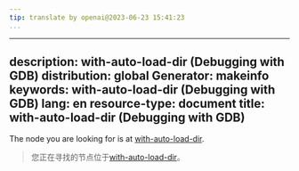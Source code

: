```yaml
---
tip: translate by openai@2023-06-23 15:41:23
...
```

---
description: with-auto-load-dir (Debugging with GDB)
distribution: global
Generator: makeinfo
keywords: with-auto-load-dir (Debugging with GDB)
lang: en
resource-type: document
title: with-auto-load-dir (Debugging with GDB)
---

The node you are looking for is at [with-auto-load-dir](objfile_002dgdbdotext-file.html#with_002dauto_002dload_002ddir).

> 您正在寻找的节点位于[with-auto-load-dir](objfile_002dgdbdotext-file.html#with_002dauto_002dload_002ddir)。
